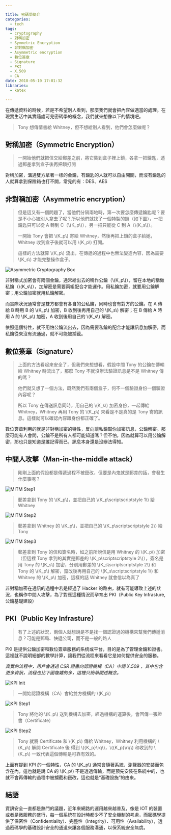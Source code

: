 ```yaml
---

title: 密碼學簡介
categories: 
  - tech
tags:
  - cryptography
  - 對稱加密
  - Symmetric Encryption
  - 非對稱加密
  - Asymmetric encryption
  - 數位簽章
  - Signature
  - PKI
  - X.509
  - CA
date: 2018-05-10 17:01:32
libraries:
  - katex

---
```


在傳遞資料的時候，若是不希望別人看到，那麼我們就會把內容做適當的處理。在現實生活中其實隨處可見密碼學的概念，我們就來想像以下的情境吧。

> Tony 想傳情書給 Whitney，但不想給別人看到，他們會怎麼做呢？

## 對稱加密（Symmetric Encryption） ##

> 一開始他們就把信交給郵差之前，將它裝到盒子裡上鎖，各拿一把鑰匙，透過郵差拿到盒子後再把鎖打開

對稱加密，溝通雙方拿著一樣的金鑰，有鑰匙的人就可以自由開關，而沒有鑰匙的人就算拿到保險箱也打不開，常見的有：DES、AES

<!-- more -->

## 非對稱加密（Asymmetric encryption） ##

> 但是這又有一個問題了，當他們分隔兩地時，第一次要怎麼傳遞鑰匙呢？要是不小心被別人拿去了呢？所以他們就找了一個特製的鎖（如下圖），一把鑰匙只可以從 A 轉到 C（\\(K_p\\)），另一把只能從 C 到 A（\\(K_s\\)）。
>
> 一開始 Tony 會把 \\(K_p\\) 寄給 Whitney，然後再把上鎖的盒子給她，Whitney 收到盒子後就可以用 \\(K_p\\) 打開。
>
> 這樣的方法就算 \\(K_p\\) 流出，在傳遞的過程中也無法變造內容，因為需要 \\(K_s\\) 才能完整操作盒子。

![Asymmetric Cryptography Box](asymmetric-cryptography.png)

非對稱式加密會有兩個金鑰，通常給出去的稱作公鑰（\\(K_p\\)），留在本地的稱做私鑰（\\(K_s\\)），加解密是需要兩組配合才能運作。用私鑰加密，就要用公鑰解密；用公鑰加密就用私鑰解密。

而實際狀況通常會是雙方都會有各自的公私鑰，同時也會有對方的公鑰。在 A 傳給 B 時用 B 的 \\(K_p\\) 加密，B 收到後再用自己的 \\(K_s\\) 解密；在 B 傳給 A 時用 A 的 \\(K_p\\) 加密，A 收到後用自己的 \\(K_s\\) 解密。

依照這個特性，就不用怕公鑰流出去，因為需要私鑰的配合才能讓訊息加解密，而私鑰從來沒有流通過，就不可能被攔截。

## 數位簽章（Signature） ##

> 上面的方法看起來安全了，但我們來想想看，假設中間 Tony 的公鑰在傳輸給 Whitney 時流出了，那麼 Tony 不就沒辦法驗證訊息是不是 Whitney 傳的嗎？
> 
> 他們就又想了一個方法，既然我們有兩個盒子，何不一個驗證身份一個驗證內容呢？
> 
> 所以 Tony 在傳送訊息同時，用自己的 \\(K_s\\) 加密身份，一起傳給 Whitney，Whitney 再用 Tony 的 \\(K_p\\) 來看是不是真的是 Tony 寄的訊息。這樣就可以確認內容跟身份都正確了。

數位簽章利用的就是非對稱加密的特性，反向讓私鑰幫你加密訊息，公鑰解密。那麼可能有人會問，公鑰不是所有人都可能知道嗎？但不怕，因為就算可以用公鑰解密，那也只是知道是誰記得而已，訊息本身還是沒辦法得知。

## 中間人攻擊（Man-in-the-middle attack） ##

> 剛剛上面的假設都是傳遞過程不被竄改，但要是內鬼就是郵差的話，會發生什麼事呢？

![MITM Step1](MITM-step1.png)

> 郵差拿到 Tony 的 \\(K_p\\)，並把自己的 \\(K_p\scriptscriptstyle 1\\) 給 Whitney

![MITM Step2](MITM-step2.png)

> 郵差拿到 Whitney 的 \\(K_p\\)，並把自己的 \\(K_p\scriptscriptstyle 2\\) 給 Tony

![MITM Step3](MITM-step3.png)

> 郵差拿到 Tony 的信和簽名時，如之前所說信是用 Whitney 的 \\(K_p\\) 加密（但這裡 Tony 拿到的其實是郵差的 \\(K_p\scriptscriptstyle 2\\)），簽名是用 Tony 的 \\(K_s\\) 加密，分別用郵差的 \\(K_s\scriptscriptstyle 2\\) 和 Tony 的 \\(K_p\\) 解密，竄改後再用自己的 \\(K_s\scriptscriptstyle 1\\) 和 Whitney 的 \\(K_p\\) 加密，這樣的話 Whitney 就會信以為真了

非對稱加密在通訊的過程中若是經過了 Hacker 的路由，就有可能導致上述的狀況，也稱作中間人攻擊，為了對應這種情況而孕育出 PKI（Public Key Infrasture, 公鑰基礎建設）

## PKI（Public Key Infrasture） ##

> 有了上述的狀況，兩個人就想說是不是找一個認證過的機構來幫我們傳遞消息？可能是郵局、快遞公司，而不是一般的路人

PKI 是提供公鑰加密和數位簽章服務的系统或平台，目的是為了管理金鑰和證書。這裡就不說明細部的數學計算，讓我們從流程來看看它是如何提供安全的服務。

_真實的流程中，用戶會透過 CSR 證書向認證機構（CA）申請 X.509 ，其中包含更多資訊，流程也比下圖複雜的多，這裡只簡單闡述概念。_

![KPI Init](PKI-init.png)

> 一開始認證機構（CA）會給雙方機構的 \\(K_p\\)

![KPI Step1](PKI-step1.png)

> Tony 將他的 \\(K_p\\) 送到機構去加密，經過機構的運算後，會回傳一張證書（Certificate）

![KPI Step2](PKI-step2.png)

> Tony 就將 Certificate 和 \\(K_p\\) 傳給 Whitney，Whitney 利用機構的 \\(K_p\\) 解開 Certificate 後 得到 \\({K_p}\rq\\)，\\({K_p}\rq\\) 和收到的 \\(K_p\\) 一致代表這個傳輸是可靠有效的。

上面有提到 KPI 的一個特性，CA 的 \\(K_p\\) 通常會隨著系統、瀏覽器的安裝而包含在內，這也就是說 CA 的 \\(K_p\\) 不是透過傳輸，而是預先安裝在系統中的，也就不會再傳輸的過程中被攔截和竄改，這也就是“基礎設施”的由來。

## 結語 ##
資訊安全一直都是熱門的議題，近年來網路的運用越來越普及，像是 IOT 的裝置或者是微服務的盛行，每一個系統在設計時都少不了安全機制的考慮，而密碼學提供了保密性（Confidentiality）、完整性（Integrity）、可用性（Availability），透過密碼學的基礎設計安全的通道來讓各個服務溝通，以保系統安全無虞。

